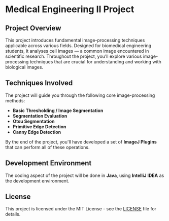 # Medical Engineering II Project

## Project Overview

This project introduces fundamental image-processing techniques applicable across various fields. Designed for biomedical engineering students, it analyses cell images — a common image encountered in scientific research. Throughout the project, you’ll explore various image-processing techniques that are crucial for understanding and working with biological images.

## Techniques Involved

The project will guide you through the following core image-processing methods:

- **Basic Thresholding / Image Segmentation**
- **Segmentation Evaluation**
- **Otsu Segmentation**
- **Primitive Edge Detection**
- **Canny Edge Detection**

By the end of the project, you'll have developed a set of **ImageJ Plugins** that can perform all of these operations.

## Development Environment

The coding aspect of the project will be done in **Java**, using **IntelliJ IDEA** as the development environment.

## License

This project is licensed under the MIT License - see the [LICENSE](LICENSE) file for details.
